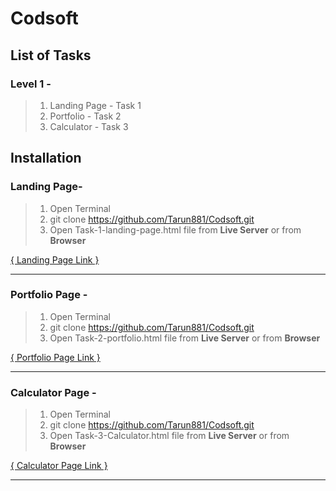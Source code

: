 # Codsoft

## List of Tasks
### Level 1 -
  > 1. Landing Page  -     Task 1  
  > 2. Portfolio  -        Task 2  
  > 3. Calculator  -       Task 3  

## Installation  

### Landing Page-


  > 1. Open Terminal  
  > 2. git clone https://github.com/Tarun881/Codsoft.git  
  > 3. Open Task-1-landing-page.html file from **Live Server** or from **Browser**  
  
  [{ Landing Page Link }](https://github.com/Tarun881/Codsoft/tree/ff160cbf5f1b9c96b5862d6ba519c656cdfd535b/Task-1-landing-page)
  ***
### Portfolio Page -  


  > 1. Open Terminal  
  > 2. git clone  https://github.com/Tarun881/Codsoft.git   
  > 3. Open Task-2-portfolio.html file from **Live Server** or from **Browser**   

[{ Portfolio Page Link }](https://github.com/Tarun881/Codsoft/commit/96fbf3ecd5a4f0832e194616ac1620eec38390d5)
***

### Calculator Page -  


  > 1. Open Terminal  
  > 2. git clone  https://github.com/Tarun881/Codsoft.git   
  > 3. Open Task-3-Calculator.html file from **Live Server** or from **Browser**   

[{ Calculator Page Link }](https://github.com/Tarun881/Codsoft/commit/d66044d81df77694a70f39fa119afa35c5596307)
***
  
  
